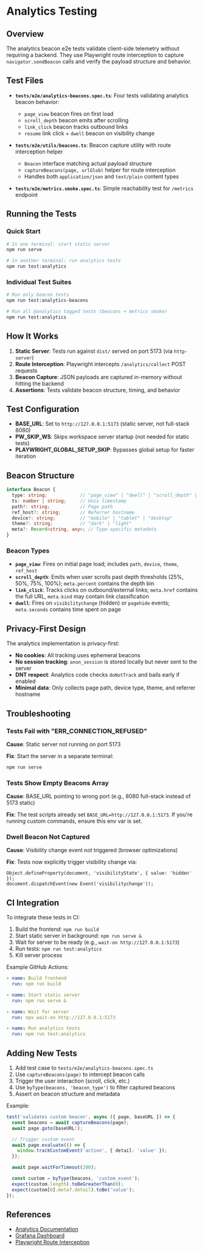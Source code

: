 # Analytics Testing

## Overview

The analytics beacon e2e tests validate client-side telemetry without requiring a backend. They use Playwright route interception to capture `navigator.sendBeacon` calls and verify the payload structure and behavior.

## Test Files

- **`tests/e2e/analytics-beacons.spec.ts`**: Four tests validating analytics beacon behavior:
  - `page_view` beacon fires on first load
  - `scroll_depth` beacon emits after scrolling
  - `link_click` beacon tracks outbound links
  - `resume` link click + `dwell` beacon on visibility change

- **`tests/e2e/utils/beacons.ts`**: Beacon capture utility with route interception helper
  - `Beacon` interface matching actual payload structure
  - `captureBeacons(page, urlGlob)` helper for route interception
  - Handles both `application/json` and `text/plain` content types

- **`tests/e2e/metrics.smoke.spec.ts`**: Simple reachability test for `/metrics` endpoint

## Running the Tests

### Quick Start

```bash
# In one terminal: start static server
npm run serve

# In another terminal: run analytics tests
npm run test:analytics
```

### Individual Test Suites

```bash
# Run only beacon tests
npm run test:analytics-beacons

# Run all @analytics tagged tests (beacons + metrics smoke)
npm run test:analytics
```

## How It Works

1. **Static Server**: Tests run against `dist/` served on port 5173 (via `http-server`)
2. **Route Interception**: Playwright intercepts `/analytics/collect` POST requests
3. **Beacon Capture**: JSON payloads are captured in-memory without hitting the backend
4. **Assertions**: Tests validate beacon structure, timing, and behavior

## Test Configuration

- **BASE_URL**: Set to `http://127.0.0.1:5173` (static server, not full-stack 8080)
- **PW_SKIP_WS**: Skips workspace server startup (not needed for static tests)
- **PLAYWRIGHT_GLOBAL_SETUP_SKIP**: Bypasses global setup for faster iteration

## Beacon Structure

```typescript
interface Beacon {
  type: string;            // "page_view" | "dwell" | "scroll_depth" | "link_click" | "session_start"
  ts: number | string;     // Unix timestamp
  path?: string;           // Page path
  ref_host?: string;       // Referrer hostname
  device?: string;         // "mobile" | "tablet" | "desktop"
  theme?: string;          // "dark" | "light"
  meta?: Record<string, any>; // Type-specific metadata
}
```

### Beacon Types

- **`page_view`**: Fires on initial page load; includes `path`, `device`, `theme`, `ref_host`
- **`scroll_depth`**: Emits when user scrolls past depth thresholds (25%, 50%, 75%, 100%); `meta.percent` contains the depth bin
- **`link_click`**: Tracks clicks on outbound/external links; `meta.href` contains the full URL, `meta.kind` may contain link classification
- **`dwell`**: Fires on `visibilitychange` (hidden) or `pagehide` events; `meta.seconds` contains time spent on page

## Privacy-First Design

The analytics implementation is privacy-first:
- **No cookies**: All tracking uses ephemeral beacons
- **No session tracking**: `anon_session` is stored locally but never sent to the server
- **DNT respect**: Analytics code checks `doNotTrack` and bails early if enabled
- **Minimal data**: Only collects page path, device type, theme, and referrer hostname

## Troubleshooting

### Tests Fail with "ERR_CONNECTION_REFUSED"

**Cause**: Static server not running on port 5173

**Fix**: Start the server in a separate terminal:
```bash
npm run serve
```

### Tests Show Empty Beacons Array

**Cause**: BASE_URL pointing to wrong port (e.g., 8080 full-stack instead of 5173 static)

**Fix**: The test scripts already set `BASE_URL=http://127.0.0.1:5173`. If you're running custom commands, ensure this env var is set.

### Dwell Beacon Not Captured

**Cause**: Visibility change event not triggered (browser optimizations)

**Fix**: Tests now explicitly trigger visibility change via:
```text
Object.defineProperty(document, 'visibilityState', { value: 'hidden' });
document.dispatchEvent(new Event('visibilitychange'));
```

## CI Integration

To integrate these tests in CI:

1. Build the frontend: `npm run build`
2. Start static server in background: `npm run serve &`
3. Wait for server to be ready (e.g., `wait-on http://127.0.0.1:5173`)
4. Run tests: `npm run test:analytics`
5. Kill server process

Example GitHub Actions:
```yaml
- name: Build frontend
  run: npm run build

- name: Start static server
  run: npm run serve &

- name: Wait for server
  run: npx wait-on http://127.0.0.1:5173

- name: Run analytics tests
  run: npm run test:analytics
```

## Adding New Tests

1. Add test case to `tests/e2e/analytics-beacons.spec.ts`
2. Use `captureBeacons(page)` to intercept beacon calls
3. Trigger the user interaction (scroll, click, etc.)
4. Use `byType(beacons, 'beacon_type')` to filter captured beacons
5. Assert on beacon structure and metadata

Example:
```typescript
test('validates custom beacon', async ({ page, baseURL }) => {
  const beacons = await captureBeacons(page);
  await page.goto(baseURL!);

  // Trigger custom event
  await page.evaluate(() => {
    window.trackCustomEvent('action', { detail: 'value' });
  });

  await page.waitForTimeout(200);

  const custom = byType(beacons, 'custom_event');
  expect(custom.length).toBeGreaterThan(0);
  expect(custom[0].meta?.detail).toBe('value');
});
```

## References

- [Analytics Documentation](./analytics.md)
- [Grafana Dashboard](./grafana-portfolio-analytics.json)
- [Playwright Route Interception](https://playwright.dev/docs/api/class-route)
